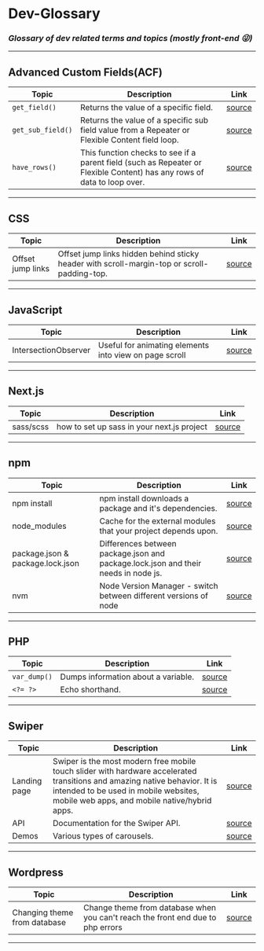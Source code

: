 # Dev-Glossary
### *Glossary of dev related terms and topics (mostly front-end :stuck_out_tongue_winking_eye:)*
---
## Advanced Custom Fields(ACF)
| Topic | Description | Link |
| ----------- | ----------- | ----------- |
| `get_field()` | Returns the value of a specific field. | [source](https://www.advancedcustomfields.com/resources/get_field/) |
| `get_sub_field()` | Returns the value of a specific sub field value from a Repeater or Flexible Content field loop. | [source](https://www.advancedcustomfields.com/resources/get_sub_field/) |
| `have_rows()` | This function checks to see if a parent field (such as Repeater or Flexible Content) has any rows of data to loop over. | [source](https://www.advancedcustomfields.com/resources/have_rows/) |
---
## CSS
| Topic | Description | Link |
| ----------- | ----------- | ----------- |
| Offset jump links | Offset jump links hidden behind sticky header with scroll-margin-top or scroll-padding-top. | [source](https://getpublii.com/blog/one-line-css-solution-to-prevent-anchor-links-from-scrolling-behind-a-sticky-header.html) |
---
## JavaScript
| Topic | Description | Link |
| ----------- | ----------- | ----------- |
| IntersectionObserver | Useful for animating elements into view on page scroll | [source](https://developer.mozilla.org/en-US/docs/Web/API/Intersection_Observer_API) |
---
## Next.js
| Topic | Description | Link |
| ----------- | ----------- | ----------- |
| sass/scss | how to set up sass in your next.js project | [source](https://www.w3schools.io/learn/nextjs-sass-scss/) |
---
## npm
| Topic | Description | Link |
| ----------- | ----------- | ----------- |
| npm install | npm install downloads a package and it's dependencies. | [source](https://www.stackchief.com/tutorials/npm%20install%20%7C%20how%20it%20works) |
| node_modules | Cache for the external modules that your project depends upon. | [source](https://stackoverflow.com/a/63294579) |
| package.json & package.lock.json | Differences between package.json and package.lock.json and their needs in node js. | [source](https://www.geeksforgeeks.org/difference-between-package-json-and-package-lock-json-files/) |
| nvm | Node Version Manager - switch between different versions of node | [source](https://blog.logrocket.com/how-switch-node-js-versions-nvm) |
---
## PHP
| Topic | Description | Link |
| ----------- | ----------- | ----------- |
| `var_dump()` | Dumps information about a variable. | [source](https://www.php.net/manual/en/function.var-dump.php) |
| `<?= ?>` | Echo shorthand. | [source](https://softhunt.net/php-echo-shorthand-with-code-example/) |
---
## Swiper
| Topic | Description | Link |
| ----------- | ----------- | ----------- |
| Landing page | Swiper is the most modern free mobile touch slider with hardware accelerated transitions and amazing native behavior. It is intended to be used in mobile websites, mobile web apps, and mobile native/hybrid apps. | [source](https://swiperjs.com/) |
| API | Documentation for the Swiper API. | [source](https://swiperjs.com/swiper-api) |
| Demos | Various types of carousels. | [source](https://swiperjs.com/demos) |
---
## Wordpress
| Topic | Description | Link |
| ----------- | ----------- | ----------- |
| Changing theme from database | Change theme from database when you can't reach the front end due to php errors | [source](https://www.bluehost.com/help/article/changing-wordpress-themes-from-the-database) |
---